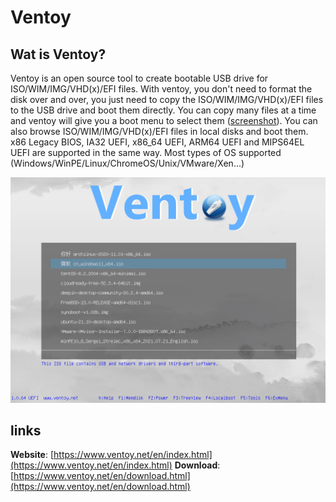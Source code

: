 # Ventoy

## Wat is Ventoy?

Ventoy is an open source tool to create bootable USB drive for ISO/WIM/IMG/VHD(x)/EFI files.
With ventoy, you don't need to format the disk over and over, you just need to copy the ISO/WIM/IMG/VHD(x)/EFI files to the USB drive and boot them directly.
You can copy many files at a time and ventoy will give you a boot menu to select them ([screenshot](https://www.ventoy.net/en/index.htmlscreenshot.html)).
You can also browse ISO/WIM/IMG/VHD(x)/EFI files in local disks and boot them.
x86 Legacy BIOS, IA32 UEFI, x86\_64 UEFI, ARM64 UEFI and MIPS64EL UEFI are supported in the same way.
Most types of OS supported (Windows/WinPE/Linux/ChromeOS/Unix/VMware/Xen...)

![Ventoy screenshot](_assets/images/ventoy.png)

## links

**Website**: [https://www.ventoy.net/en/index.html](https://www.ventoy.net/en/index.html)
**Download**: [https://www.ventoy.net/en/download.html](https://www.ventoy.net/en/download.html)
